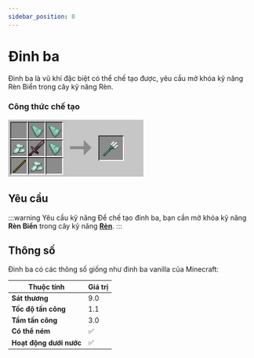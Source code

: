 ```yaml
---
sidebar_position: 8
---
```


# Đinh ba

Đinh ba là vũ khí đặc biệt có thể chế tạo được, yêu cầu mở khóa kỹ năng Rèn Biển trong cây kỹ năng Rèn.

### Công thức chế tạo

![Đinh ba](./img/trident.png)

## Yêu cầu

:::warning Yêu cầu kỹ năng
Để chế tạo đinh ba, bạn cần mở khóa kỹ năng **Rèn Biển** trong cây kỹ năng [**Rèn**](../Skills/smithing).
:::

## Thông số

Đinh ba có các thông số giống như đinh ba vanilla của Minecraft:

| Thuộc tính | Giá trị |
|------------|---------|
| **Sát thương** | 9.0 |
| **Tốc độ tấn công** | 1.1 |
| **Tầm tấn công** | 3.0 |
| **Có thể ném** | ✅ |
| **Hoạt động dưới nước** | ✅ |

